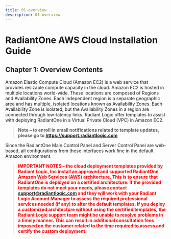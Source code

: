 ```yaml
---
title: 01-overview
description: 01-overview
---
```

         
# RadiantOne AWS Cloud Installation Guide

## Chapter 1: Overview Contents

Amazon Elastic Compute Cloud (Amazon EC2) is a web service that provides resizable compute capacity in the cloud. Amazon EC2 is hosted in multiple locations world-wide. These locations are composed of Regions and Availability Zones. Each independent region is a separate geographic area and has multiple, isolated locations known as Availability Zones. Each Availability Zone is isolated, but the Availability Zones in a region are connected through low-latency links. Radiant Logic offer templates to assist with deploying RadiantOne in a Virtual
Private Cloud (VPC) in Amazon EC2.

>**Note – to enroll in email notifications related to template updates, please go to https://support.radiantlogic.com**

Since the RadiantOne Main Control Panel and Server Control Panel are web-based, all configurations from these interfaces work fine in the default Amazon environment.

><span style="color:red">**IMPORTANT NOTES – the cloud deployment templates provided by Radiant Logic, Inc install an approved and supported RadiantOne Amazon Web Services (AWS) architecture. This is to ensure that RadiantOne is deployed on a certified architecture. If the provided templates do not meet your needs, please contact support@radiantlogic.com and they will work with your Radiant Logic Account Manager to assess the required professional services needed (if any) to alter the default templates. If you deploy a customized architecture without using the certified templates, the Radiant Logic support team might be unable to resolve problems in a timely manner. This can result in additional consultation fees imposed on the customer related to the time required to assess and certify the custom deployment.**
